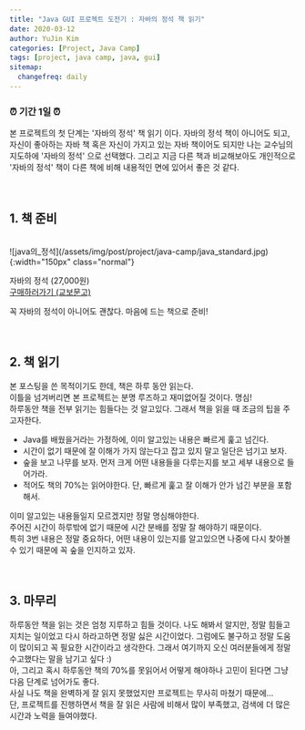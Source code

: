 ```yaml
---
title: "Java GUI 프로젝트 도전기 : 자바의 정석 책 읽기"
date: 2020-03-12
author: YuJin Kim
categories: [Project, Java Camp]
tags: [project, java camp, java, gui]
sitemap:
  changefreq: daily
---
```


### ⏰ 기간 1일 ⏰

본 프로젝트의 첫 단계는 '자바의 정석' 책 읽기 이다. 자바의 정석 책이 아니어도 되고, 자신이 좋아하는 자바 책 혹은 자신이 가지고 있는 자바 책이어도 되지만 나는 교수님의 지도하에 '자바의 정석' 으로 선택했다. 그리고 지금 다른 책과 비교해보아도 개인적으로 '자바의 정석' 책이 다른 책에 비해 내용적인 면에 있어서 좋은 것 같다.  
<br/>
<br/>

## 1. 책 준비

<br/>
![java의_정석](/assets/img/post/project/java-camp/java_standard.jpg){:width="150px" class="normal"}

자바의 정석 (27,000원)  
[구매하러가기 (교보문고)](https://kyobobook.co.kr/product/detailViewKor.laf?mallGb=KOR&ejkGb=KOR&barcode=9788994492032&orderClick=JAj)

꼭 자바의 정석이 아니어도 괜찮다. 마음에 드는 책으로 준비!
<br/><br/><br/>

## 2. 책 읽기

본 포스팅을 쓴 목적이기도 한데, 책은 하루 동안 읽는다.  
이틀을 넘겨버리면 본 프로젝트는 분명 루즈하고 재미없어질 것이다. 명심!  
하루동안 책을 전부 읽기는 힘들다는 것 알고있다. 그래서 책을 읽을 때 조금의 팁을 주고자한다.

- Java를 배웠을거라는 가정하에, 이미 알고있는 내용은 빠르게 훑고 넘긴다.
- 시간이 없기 때문에 잘 이해가 가지 않는다고 잡고 있지 말고 일단은 넘기고 보자.
- 숲을 보고 나무를 보자. 먼저 크게 어떤 내용들을 다루는지를 보고 세부 내용으로 들어가라.
- 적어도 책의 70%는 읽어야한다. 단, 빠르게 훑고 잘 이해가 안가 넘긴 부분을 포함해서.

이미 알고있는 내용들일지 모르겠지만 정말 명심해야한다.  
주어진 시간이 하루밖에 없기 때문에 시간 분배를 정말 잘 해야하기 때문이다.  
특히 3번 내용은 정말 중요하다, 어떤 내용이 있는지를 알고있으면 나중에 다시 찾아볼 수 있기 때문에 꼭 숲을 인지하고 있자.
<br/><br/><br/>

## 3. 마무리

하루동안 책을 읽는 것은 엄청 지루하고 힘들 것이다. 나도 해봐서 알지만, 정말 힘들고 지치는 일이었고 다시 하라고하면 정말 싫은 시간이었다. 그럼에도 불구하고 정말 도움이 많이되고 꼭 필요한 시간이라고 생각한다. 그래서 여기까지 오신 여러분들에게 정말 수고했다는 말을 남기고 싶다 :)  
아, 그리고 혹시 하루동안 책의 70%를 못읽어서 어떻게 해야하나 고민이 된다면 그냥 다음 단계로 넘어가도 좋다.  
사실 나도 책을 완벽하게 잘 읽지 못했었지만 프로젝트는 무사히 마쳤기 때문에...  
단, 프로젝트를 진행하면서 책을 잘 읽은 사람에 비해서 많이 부족했고, 검색에 더 많은 시간과 노력을 들여야했다.
